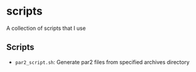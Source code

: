 # scripts

A collection of scripts that I use

## Scripts

- `par2_script.sh`: Generate par2 files from specified archives directory
